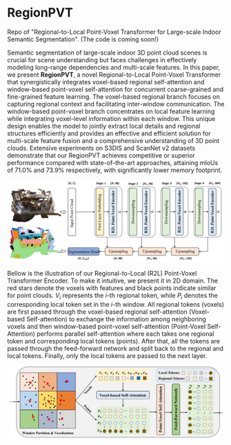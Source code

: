 # RegionPVT
Repo of "Regional-to-Local Point-Voxel Transformer for Large-scale Indoor Semantic Segmentation". (The code is coming soon!) 

Semantic segmentation of large-scale indoor 3D point cloud scenes is crucial for scene understanding but faces challenges in effectively modeling long-range dependencies and multi-scale features. In this paper, we present **RegionPVT**, a novel Regional-to-Local Point-Voxel Transformer that synergistically integrates voxel-based regional self-attention and window-based point-voxel self-attention for concurrent coarse-grained and fine-grained feature learning. The voxel-based regional branch focuses on capturing regional context and facilitating inter-window communication. The window-based point-voxel branch concentrates on local feature learning while integrating voxel-level information within each window. This unique design enables the model to jointly extract local details and regional structures efficiently and provides an effective and efficient solution for multi-scale feature fusion and a comprehensive understanding of 3D point clouds. Extensive experiments on S3DIS and ScanNet v2 datasets demonstrate that our RegionPVT achieves competitive or superior performance compared with state-of-the-art approaches, attaining mIoUs of 71.0\% and 73.9\% respectively, with significantly lower memory footprint.


<div style="text-align:center">
<img src="./figs/network_structure.png">
</div>

Bellow is the illustration of our Regional-to-Local (R2L) Point-Voxel Transformer Encoder. To make it intuitive, we present it in 2D domain. The red stars denote the voxels with features and black points indicate similar for point clouds. $V_{i}$ represents the $i$-th regional token, while $P_{i}$ denotes the corresponding local token set in the $i$-th window. All regional tokens (voxels) are first passed through the voxel-based regional self-attention (Voxel-based Self-attention) to exchange the information among neighboring voxels and then window-based point-voxel self-attention (Point-Voxel Self-Attention) performs parallel self-attention where each takes one regional token and corresponding local tokens (points). After that, all the tokens are passed through the feed-forward network and split back to the regional and local tokens. Finally, only the local tokens are passed to the next layer.

<div style="text-align:center">
<img src="./figs/R2L_Encoder_Block.png">
</div>
